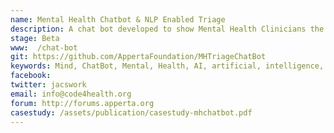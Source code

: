 ```yaml
---
name: Mental Health Chatbot & NLP Enabled Triage
description: A chat bot developed to show Mental Health Clinicians the art of what is possible in the area of chatbot development. The bot was designed in consultation with UK Mental Health Clinicians, and follows NICE guidelines.
stage: Beta
www:  /chat-bot
git: https://github.com/AppertaFoundation/MHTriageChatBot
keywords: Mind, ChatBot, Mental, Health, AI, artificial, intelligence, A.I
facebook: 
twitter: jacswork
email: info@code4health.org
forum: http://forums.apperta.org 
casestudy: /assets/publication/casestudy-mhchatbot.pdf
--- 
```

